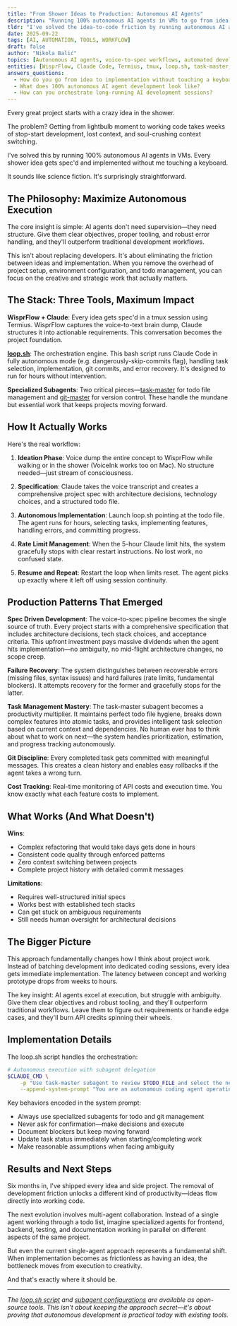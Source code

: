 ```yaml
---
title: "From Shower Ideas to Production: Autonomous AI Agents"
description: "Running 100% autonomous AI agents in VMs to go from idea to implementation without touching a keyboard"
tldr: "I've solved the idea-to-code friction by running autonomous AI agents in VMs. Every shower idea gets spec'd and implemented automatically using loop.sh orchestration, specialized subagents, and proper tooling."
date: 2025-09-22
tags: [AI, AUTOMATION, TOOLS, WORKFLOW]
draft: false
author: "Nikola Balić"
topics: [Autonomous AI agents, voice-to-spec workflows, automated development, VM-based execution, loop orchestration]
entities: [WisprFlow, Claude Code, Termius, tmux, loop.sh, task-master, git-master]
answers_questions:
  - How do you go from idea to implementation without touching a keyboard?
  - What does 100% autonomous AI agent development look like?
  - How can you orchestrate long-running AI development sessions?
---
```


Every great project starts with a crazy idea in the shower.

The problem? Getting from lightbulb moment to working code takes weeks of stop-start development, lost context, and soul-crushing context switching.

I've solved this by running 100% autonomous AI agents in VMs. Every shower idea gets spec'd and implemented without me touching a keyboard.

It sounds like science fiction. It's surprisingly straightforward.

## The Philosophy: Maximize Autonomous Execution

The core insight is simple: AI agents don't need supervision—they need structure. Give them clear objectives, proper tooling, and robust error handling, and they'll outperform traditional development workflows.

This isn't about replacing developers. It's about eliminating the friction between ideas and implementation. When you remove the overhead of project setup, environment configuration, and todo management, you can focus on the creative and strategic work that actually matters.

## The Stack: Three Tools, Maximum Impact

**WisprFlow + Claude**: Every idea gets spec'd in a tmux session using Termius. WisprFlow captures the voice-to-text brain dump, Claude structures it into actionable requirements. This conversation becomes the project foundation.

**[loop.sh](https://gist.github.com/nibzard/a97ef0a1919328bcbc6a224a5d2cfc78)**: The orchestration engine. This bash script runs Claude Code in fully autonomous mode (e.g. dangerously-skip-commits flag), handling task selection, implementation, git commits, and error recovery. It's designed to run for hours without intervention.

**Specialized Subagents**: Two critical pieces—[task-master](https://gist.github.com/nibzard/d4f97d0cade5b7204afe5ed862e42ae4) for todo file management and [git-master](https://gist.github.com/nibzard/1e5266b86c75418ce836106c607e21de) for version control. These handle the mundane but essential work that keeps projects moving forward.

## How It Actually Works

Here's the real workflow:

1. **Ideation Phase**: Voice dump the entire concept to WisprFlow while walking or in the shower (VoiceInk works too on Mac). No structure needed—just stream of consciousness.

2. **Specification**: Claude takes the voice transcript and creates a comprehensive project spec with architecture decisions, technology choices, and a structured todo file.

3. **Autonomous Implementation**: Launch loop.sh pointing at the todo file. The agent runs for hours, selecting tasks, implementing features, handling errors, and committing progress.

4. **Rate Limit Management**: When the 5-hour Claude limit hits, the system gracefully stops with clear restart instructions. No lost work, no confused state.

5. **Resume and Repeat**: Restart the loop when limits reset. The agent picks up exactly where it left off using session continuity.

## Production Patterns That Emerged

**Spec Driven Development**: The voice-to-spec pipeline becomes the single source of truth. Every project starts with a comprehensive specification that includes architecture decisions, tech stack choices, and acceptance criteria. This upfront investment pays massive dividends when the agent hits implementation—no ambiguity, no mid-flight architecture changes, no scope creep.

**Failure Recovery**: The system distinguishes between recoverable errors (missing files, syntax issues) and hard failures (rate limits, fundamental blockers). It attempts recovery for the former and gracefully stops for the latter.

**Task Management Mastery**: The task-master subagent becomes a productivity multiplier. It maintains perfect todo file hygiene, breaks down complex features into atomic tasks, and provides intelligent task selection based on current context and dependencies. No human ever has to think about what to work on next—the system handles prioritization, estimation, and progress tracking autonomously.

**Git Discipline**: Every completed task gets committed with meaningful messages. This creates a clean history and enables easy rollbacks if the agent takes a wrong turn.

**Cost Tracking**: Real-time monitoring of API costs and execution time. You know exactly what each feature costs to implement.

## What Works (And What Doesn't)

**Wins**: 
- Complex refactoring that would take days gets done in hours
- Consistent code quality through enforced patterns
- Zero context switching between projects
- Complete project history with detailed commit messages

**Limitations**:
- Requires well-structured initial specs
- Works best with established tech stacks
- Can get stuck on ambiguous requirements
- Still needs human oversight for architectural decisions

## The Bigger Picture

This approach fundamentally changes how I think about project work. Instead of batching development into dedicated coding sessions, every idea gets immediate implementation. The latency between concept and working prototype drops from weeks to hours.

The key insight: AI agents excel at execution, but struggle with ambiguity. Give them clear objectives and robust tooling, and they'll outperform traditional workflows. Leave them to figure out requirements or handle edge cases, and they'll burn API credits spinning their wheels.

## Implementation Details

The loop.sh script handles the orchestration:

```bash
# Autonomous execution with subagent delegation
$CLAUDE_CMD \
    -p "Use task-master subagent to review $TODO_FILE and select the next task. Implement completely. Use git-master subagent to commit changes." \
    --append-system-prompt "You are an autonomous coding agent operating without human supervision..."
```

Key behaviors encoded in the system prompt:
- Always use specialized subagents for todo and git management
- Never ask for confirmation—make decisions and execute
- Document blockers but keep moving forward
- Update task status immediately when starting/completing work
- Make reasonable assumptions when facing ambiguity

## Results and Next Steps

Six months in, I've shipped every idea and side project. The removal of development friction unlocks a different kind of productivity—ideas flow directly into working code.

The next evolution involves multi-agent collaboration. Instead of a single agent working through a todo list, imagine specialized agents for frontend, backend, testing, and documentation working in parallel on different aspects of the same project.

But even the current single-agent approach represents a fundamental shift. When implementation becomes as frictionless as having an idea, the bottleneck moves from execution to creativity.

And that's exactly where it should be.

---

*The [loop.sh script](https://gist.github.com/nibzard/a97ef0a1919328bcbc6a224a5d2cfc78) and [subagent configurations](https://gist.github.com/nibzard/d4f97d0cade5b7204afe5ed862e42ae4) are available as open-source tools. This isn't about keeping the approach secret—it's about proving that autonomous development is practical today with existing tools.*
